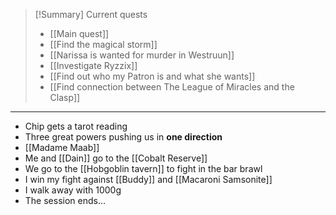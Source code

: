 > [!Summary] Current quests
> - [[Main quest]]
> - [[Find the magical storm]]
> - [[Narissa is wanted for murder in Westruun]]
> - [[Investigate Ryzzix]]
> - [[Find out who my Patron is and what she wants]]
> - [[Find connection between The League of Miracles and the Clasp]]

---
- Chip gets a tarot reading
- Three great powers pushing us in **one direction**
- [[Madame Maab]]
- Me and [[Dain]] go to the [[Cobalt Reserve]]
- We go to the [[Hobgoblin tavern]] to fight in the bar brawl
- I win my fight against [[Buddy]] and [[Macaroni Samsonite]]
- I walk away with 1000g
- The session ends...